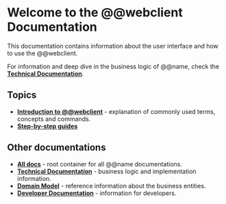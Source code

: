 # Welcome to the @@webclient Documentation

This documentation contains information about the user interface and how to use the @@webclient.

For information and deep dive in the business logic of @@name, check the **[Technical Documentation](https://docs.erp.net/tech)**.

## Topics
 
- **[Introduction to @@webclient](./introduction/index.md)** - explanation of commonly used terms, concepts and commands.
- **[Step-by-step guides](./introduction/how-to/index.md)**
  
## Other documentations

- **[All docs](https://docs.erp.net)** - root container for all @@name documentations.
- **[Technical Documentation](https://docs.erp.net/tech)** - business logic and implementation information.
- **[Domain Model](https://erpnetdocs.github.io/model)** - reference information about the business entities.
- **[Developer Documentation](https://erpnetdocs.github.io/dev)** - information for developers.
